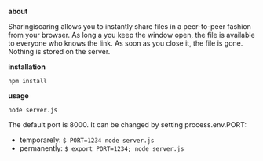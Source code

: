 __about__

Sharingiscaring allows you to instantly share files in a peer-to-peer fashion from your browser.
As long a you keep the window open, the file is available to everyone who knows the link. As 
soon as you close it, the file is gone. Nothing is stored on the server.

__installation__

    npm install

__usage__

    node server.js

The default port is 8000. It can be changed by setting process.env.PORT:
* temporarely: ```$ PORT=1234 node server.js```
* permanently: ```$ export PORT=1234; node server.js```